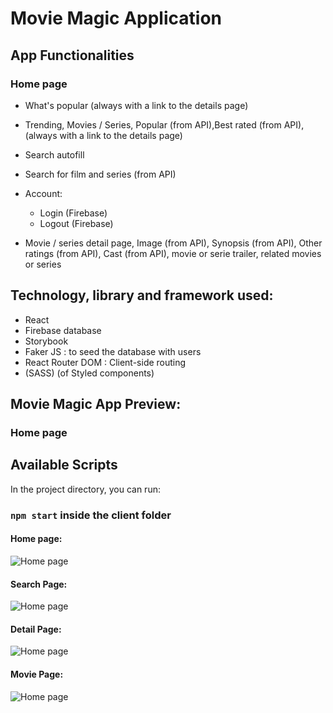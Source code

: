 # Movie Magic Application
## App Functionalities 

### Home page
- What's popular (always with a link to the details page)
- Trending, Movies / Series, Popular (from API),Best rated (from API), (always with a link to the details page) 

- Search autofill
- Search for film and series (from API)
- Account:
    - Login (Firebase)
    - Logout (Firebase)
- Movie / series detail page, Image (from API), Synopsis (from API), Other ratings (from API), Cast (from API), movie or serie trailer, related movies or series


## Technology, library and framework used:
- React 
- Firebase database
- Storybook
- Faker JS : to seed the database with users
- React Router DOM : Client-side routing
- (SASS) (of Styled components)
  

## Movie Magic App Preview:

### Home page 


## Available Scripts

In the project directory, you can run:

### `npm start` inside the client folder
 
#### Home page:
![Home page](images/homePage.png.png)

#### Search Page:
![Home page](images/searchPage.png.png)

#### Detail Page:
![Home page](images/detailPage.png.png)

#### Movie Page:
![Home page](images/moviePage.png.png)
